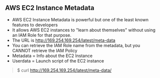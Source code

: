 ## AWS EC2 Instance Metadata

- AWS EC2 Instance Metadata is powerful but one of the least known features to developers
- It allows AWS EC2 instances to "learn about themselves" without using an IAM Role for that purpose.
- The URL is http://169.254.169.254/latest/meta-data
- You can retrieve the IAM Role name from the metadata, but you CANNOT retrieve the IAM Policy
- Metadata = Info about the EC2 Instance
- Userdata = Launch script of the EC2 instance

> \$ curl http://169.254.169.254/latest/meta-data/
